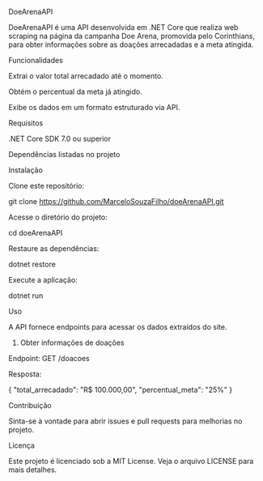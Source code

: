 DoeArenaAPI

DoeArenaAPI é uma API desenvolvida em .NET Core que realiza web scraping na página da campanha Doe Arena, promovida pelo Corinthians, para obter informações sobre as doações arrecadadas e a meta atingida.

Funcionalidades

Extrai o valor total arrecadado até o momento.

Obtém o percentual da meta já atingido.

Exibe os dados em um formato estruturado via API.

Requisitos

.NET Core SDK 7.0 ou superior

Dependências listadas no projeto

Instalação

Clone este repositório:

git clone https://github.com/MarceloSouzaFilho/doeArenaAPI.git

Acesse o diretório do projeto:

cd doeArenaAPI

Restaure as dependências:

dotnet restore

Execute a aplicação:

dotnet run

Uso

A API fornece endpoints para acessar os dados extraídos do site.

1. Obter informações de doações

Endpoint: GET /doacoes

Resposta:

{
    "total_arrecadado": "R$ 100.000,00",
    "percentual_meta": "25%"
}

Contribuição

Sinta-se à vontade para abrir issues e pull requests para melhorias no projeto.

Licença

Este projeto é licenciado sob a MIT License. Veja o arquivo LICENSE para mais detalhes.
